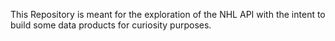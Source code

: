 This Repository is meant for the exploration of the NHL API with the intent to build some data products for curiosity purposes.
